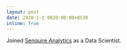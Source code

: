 ```yaml
---
layout: post
date: 2020-1-1 0020:00:00+0530
inline: True
---
```

Joined  <a href="https://www.senquire.com/" target="_blank">Senquire Analytics</a> as a Data Scientist.

